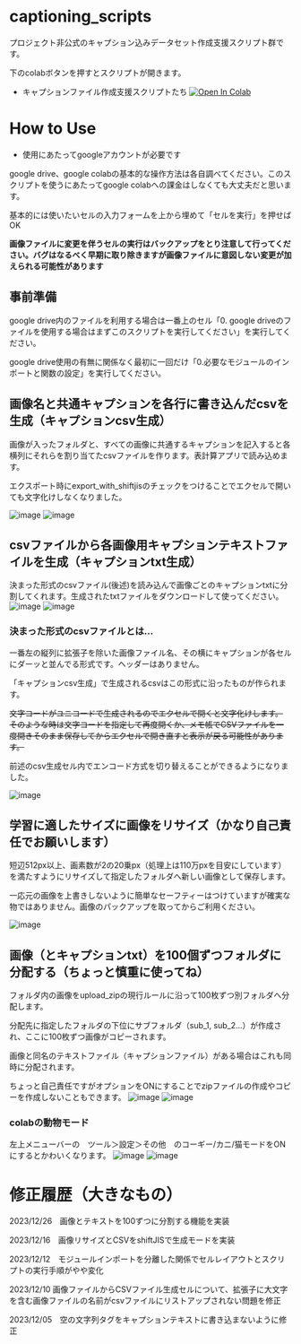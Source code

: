 # captioning_scripts
プロジェクト非公式のキャプション込みデータセット作成支援スクリプト群です。

下のcolabボタンを押すとスクリプトが開きます。
- キャプションファイル作成支援スクリプトたち
[![Open In Colab](https://colab.research.google.com/assets/colab-badge.svg)](https://colab.research.google.com/github/nagaokayama/captioning_scripts/blob/main/Text_cordinator.ipynb)


# How to Use

- 使用にあたってgoogleアカウントが必要です

google drive、google colabの基本的な操作方法は各自調べてください。このスクリプトを使うにあたってgoogle colabへの課金はしなくても大丈夫だと思います。

基本的には使いたいセルの入力フォームを上から埋めて「セルを実行」を押せばOK

**画像ファイルに変更を伴うセルの実行はバックアップをとり注意して行ってください。バグはなるべく早期に取り除きますが画像ファイルに意図しない変更が加えられる可能性があります**

## 事前準備
google drive内のファイルを利用する場合は一番上のセル「0. google driveのファイルを使用する場合はまずこのスクリプトを実行してください」を実行してください。

google drive使用の有無に関係なく最初に一回だけ「0.必要なモジュールのインポートと関数の設定」を実行してください。



## 画像名と共通キャプションを各行に書き込んだcsvを生成（キャプションcsv生成）

画像が入ったフォルダと、すべての画像に共通するキャプションを記入すると各横列にそれらを割り当てたcsvファイルを作ります。表計算アプリで読み込めます。

エクスポート時にexport_with_shiftjisのチェックをつけることでエクセルで開いても文字化けしなくなりました。

![image](https://github.com/nagaokayama/captioning_scripts/assets/152504610/440fc1ce-303a-426c-81d7-ce42f63f62f8)
![image](https://github.com/nagaokayama/captioning_scripts/assets/152504610/12c6a8c5-6cec-4d36-9c7a-ccfdf9929ebb)


## csvファイルから各画像用キャプションテキストファイルを生成（キャプションtxt生成）
決まった形式のcsvファイル(後述)を読み込んで画像ごとのキャプションtxtに分割してくれます。生成されたtxtファイルをダウンロードして使ってください。
![image](https://github.com/nagaokayama/captioning_scripts/assets/152504610/ad995699-7a8d-4c66-a405-f35c61a0e048)
![image](https://github.com/nagaokayama/captioning_scripts/assets/152504610/b6b0a242-9711-4158-a692-f74ec835f001)


### 決まった形式のcsvファイルとは...
一番左の縦列に拡張子を除いた画像ファイル名、その横にキャプションが各セルにダーッと並んでる形式です。ヘッダーはありません。

「キャプションcsv生成」で生成されるcsvはこの形式に沿ったものが作られます。

~~文字コードがユニコードで生成されるのでエクセルで開くと文字化けします。~~
~~そのような時は文字コードを指定して再度開くか、メモ帳でCSVファイルを一度開きそのまま保存してからエクセルで開き直すと表示が戻る可能性があります。~~

前述のcsv生成セル内でエンコード方式を切り替えることができるようになりました。

![image](https://github.com/nagaokayama/captioning_scripts/assets/152504610/45851c8a-7d1d-4b90-a6a3-ac01073d5753)



## 学習に適したサイズに画像をリサイズ（かなり自己責任でお願いします）
短辺512px以上、画素数が2の20乗px（処理上は110万pxを目安にしています）を満たすようにリサイズして指定したフォルダへ新しい画像として保存します。

一応元の画像を上書きしないように簡単なセーフティーはつけていますが確実な物ではありません。画像のパックアップを取ってからご利用ください。

![image](https://github.com/nagaokayama/captioning_scripts/assets/152504610/27542285-bb88-4d9c-9670-38e7c6ac8e20)

## 画像（とキャプションtxt）を100個ずつフォルダに分配する（ちょっと慎重に使ってね）
フォルダ内の画像をupload_zipの現行ルールに沿って100枚ずつ別フォルダへ分配します。

分配先に指定したフォルダの下位にサブフォルダ（sub_1, sub_2...）が作成され、ここに100枚ずつ画像がコピーされます。

画像と同名のテキストファイル（キャプションファイル）がある場合はこれも同時に分配されます。

ちょっと自己責任ですがオプションをONにすることでzipファイルの作成やコピーを作成しないこともできます。
![image](https://github.com/nagaokayama/captioning_scripts/assets/152504610/e1fe952f-a25a-4b54-8b80-7c9c15ffc7e2)
![image](https://github.com/nagaokayama/captioning_scripts/assets/152504610/9f93a514-de8d-4365-a69e-71657a810435)


### colabの動物モード
左上メニューバーの　ツール＞設定＞その他　のコーギー/カニ/猫モードをONにするとかわいくなります。
![image](https://github.com/nagaokayama/captioning_scripts/assets/152504610/c9e85ed0-d061-4ed0-ba9d-46f31d8085a6)
![image](https://github.com/nagaokayama/captioning_scripts/assets/152504610/111834e9-06a9-4f14-89cf-f771a39c40ff)


# 修正履歴（大きなもの）

2023/12/26　画像とテキストを100ずつに分割する機能を実装

2023/12/16　画像リサイズとCSVをshiftJISで生成モードを実装

2023/12/12　モジュールインポートを分離した関係でセルレイアウトとスクリプトの実行手順がやや変化

2023/12/10  画像ファイルからCSVファイル生成セルについて、拡張子に大文字を含む画像ファイルの名前がcsvファイルにリストアップされない問題を修正

2023/12/05　空の文字列タグをキャプションテキストに書き込まないように修正
